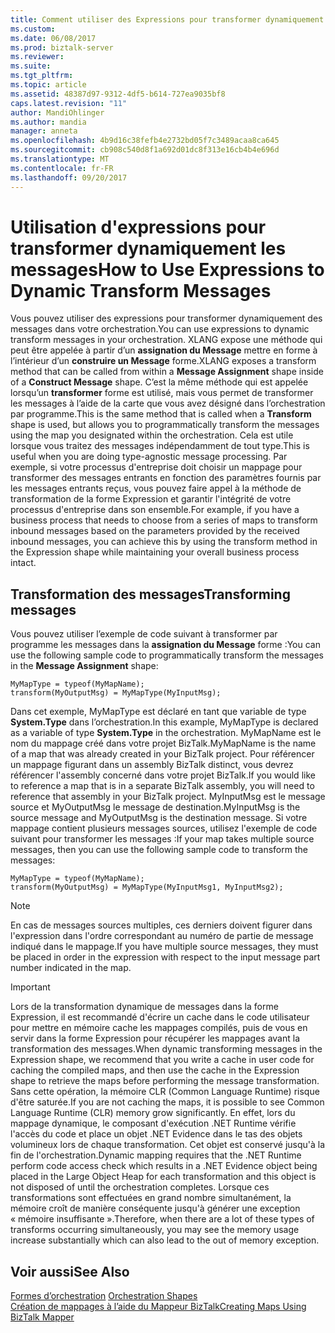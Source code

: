 ```yaml
---
title: Comment utiliser des Expressions pour transformer dynamiquement des Messages | Documents Microsoft
ms.custom: 
ms.date: 06/08/2017
ms.prod: biztalk-server
ms.reviewer: 
ms.suite: 
ms.tgt_pltfrm: 
ms.topic: article
ms.assetid: 48387d97-9312-4df5-b614-727ea9035bf8
caps.latest.revision: "11"
author: MandiOhlinger
ms.author: mandia
manager: anneta
ms.openlocfilehash: 4b9d16c38fefb4e2732bd05f7c3489acaa8ca645
ms.sourcegitcommit: cb908c540d8f1a692d01dc8f313e16cb4b4e696d
ms.translationtype: MT
ms.contentlocale: fr-FR
ms.lasthandoff: 09/20/2017
---
```

# <a name="how-to-use-expressions-to-dynamic-transform-messages"></a><span data-ttu-id="e734a-102">Utilisation d'expressions pour transformer dynamiquement les messages</span><span class="sxs-lookup"><span data-stu-id="e734a-102">How to Use Expressions to Dynamic Transform Messages</span></span>
<span data-ttu-id="e734a-103">Vous pouvez utiliser des expressions pour transformer dynamiquement des messages dans votre orchestration.</span><span class="sxs-lookup"><span data-stu-id="e734a-103">You can use expressions to dynamic transform messages in your orchestration.</span></span> <span data-ttu-id="e734a-104">XLANG expose une méthode qui peut être appelée à partir d’un **assignation du Message** mettre en forme à l’intérieur d’un **construire un Message** forme.</span><span class="sxs-lookup"><span data-stu-id="e734a-104">XLANG exposes a transform method that can be called from within a **Message Assignment** shape inside of a **Construct Message** shape.</span></span> <span data-ttu-id="e734a-105">C’est la même méthode qui est appelée lorsqu’un **transformer** forme est utilisé, mais vous permet de transformer les messages à l’aide de la carte que vous avez désigné dans l’orchestration par programme.</span><span class="sxs-lookup"><span data-stu-id="e734a-105">This is the same method that is called when a **Transform** shape is used, but allows you to programmatically transform the messages using the map you designated within the orchestration.</span></span> <span data-ttu-id="e734a-106">Cela est utile lorsque vous traitez des messages indépendamment de tout type.</span><span class="sxs-lookup"><span data-stu-id="e734a-106">This is useful when you are doing type-agnostic message processing.</span></span> <span data-ttu-id="e734a-107">Par exemple, si votre processus d'entreprise doit choisir un mappage pour transformer des messages entrants en fonction des paramètres fournis par les messages entrants reçus, vous pouvez faire appel à la méthode de transformation de la forme Expression et garantir l'intégrité de votre processus d'entreprise dans son ensemble.</span><span class="sxs-lookup"><span data-stu-id="e734a-107">For example, if you have a business process that needs to choose from a series of maps to transform inbound messages based on the parameters provided by the received inbound messages, you can achieve this by using the transform method in the Expression shape while maintaining your overall business process intact.</span></span>  
  
## <a name="transforming-messages"></a><span data-ttu-id="e734a-108">Transformation des messages</span><span class="sxs-lookup"><span data-stu-id="e734a-108">Transforming messages</span></span>  
 <span data-ttu-id="e734a-109">Vous pouvez utiliser l’exemple de code suivant à transformer par programme les messages dans la **assignation du Message** forme :</span><span class="sxs-lookup"><span data-stu-id="e734a-109">You can use the following sample code to programmatically transform the messages in the **Message Assignment** shape:</span></span>  
  
```  
MyMapType = typeof(MyMapName);  
transform(MyOutputMsg) = MyMapType(MyInputMsg);  
```  
  
 <span data-ttu-id="e734a-110">Dans cet exemple, MyMapType est déclaré en tant que variable de type **System.Type** dans l’orchestration.</span><span class="sxs-lookup"><span data-stu-id="e734a-110">In this example, MyMapType is declared as a variable of type **System.Type** in the orchestration.</span></span> <span data-ttu-id="e734a-111">MyMapName est le nom du mappage créé dans votre projet BizTalk.</span><span class="sxs-lookup"><span data-stu-id="e734a-111">MyMapName is the name of a map that was already created in your BizTalk project.</span></span> <span data-ttu-id="e734a-112">Pour référencer un mappage figurant dans un assembly BizTalk distinct, vous devrez référencer l'assembly concerné dans votre projet BizTalk.</span><span class="sxs-lookup"><span data-stu-id="e734a-112">If you would like to reference a map that is in a separate BizTalk assembly, you will need to reference that assembly in your BizTalk project.</span></span> <span data-ttu-id="e734a-113">MyInputMsg est le message source et MyOutputMsg le message de destination.</span><span class="sxs-lookup"><span data-stu-id="e734a-113">MyInputMsg is the source message and MyOutputMsg is the destination message.</span></span> <span data-ttu-id="e734a-114">Si votre mappage contient plusieurs messages sources, utilisez l'exemple de code suivant pour transformer les messages :</span><span class="sxs-lookup"><span data-stu-id="e734a-114">If your map takes multiple source messages, then you can use the following sample code to transform the messages:</span></span>  
  
```  
MyMapType = typeof(MyMapName);  
transform(MyOutputMsg) = MyMapType(MyInputMsg1, MyInputMsg2);  
```  
  
> [!NOTE]
>  <span data-ttu-id="e734a-115">En cas de messages sources multiples, ces derniers doivent figurer dans l'expression dans l'ordre correspondant au numéro de partie de message indiqué dans le mappage.</span><span class="sxs-lookup"><span data-stu-id="e734a-115">If you have multiple source messages, they must be placed in order in the expression with respect to the input message part number indicated in the map.</span></span>  
  
> [!IMPORTANT]
>  <span data-ttu-id="e734a-116">Lors de la transformation dynamique de messages dans la forme Expression, il est recommandé d'écrire un cache dans le code utilisateur pour mettre en mémoire cache les mappages compilés, puis de vous en servir dans la forme Expression pour récupérer les mappages avant la transformation des messages.</span><span class="sxs-lookup"><span data-stu-id="e734a-116">When dynamic transforming messages in the Expression shape, we recommend that you write a cache in user code for caching the compiled maps, and then use the cache in the Expression shape to retrieve the maps before performing the message transformation.</span></span> <span data-ttu-id="e734a-117">Sans cette opération, la mémoire CLR (Common Language Runtime) risque d'être saturée.</span><span class="sxs-lookup"><span data-stu-id="e734a-117">If you are not caching the maps, it is possible to see Common Language Runtime (CLR) memory grow significantly.</span></span> <span data-ttu-id="e734a-118">En effet, lors du mappage dynamique, le composant d'exécution .NET Runtime vérifie l'accès du code et place un objet .NET Evidence dans le tas des objets volumineux lors de chaque transformation. Cet objet est conservé jusqu'à la fin de l'orchestration.</span><span class="sxs-lookup"><span data-stu-id="e734a-118">Dynamic mapping requires that the .NET Runtime perform code access check which results in a .NET Evidence object being placed in the Large Object Heap for each transformation and this object is not disposed of until the orchestration completes.</span></span> <span data-ttu-id="e734a-119">Lorsque ces transformations sont effectuées en grand nombre simultanément, la mémoire croît de manière conséquente jusqu'à générer une exception « mémoire insuffisante ».</span><span class="sxs-lookup"><span data-stu-id="e734a-119">Therefore, when there are a lot of these types of transforms occurring simultaneously, you may see the memory usage increase substantially which can also lead to the out of memory exception.</span></span>  
  
## <a name="see-also"></a><span data-ttu-id="e734a-120">Voir aussi</span><span class="sxs-lookup"><span data-stu-id="e734a-120">See Also</span></span>  
 <span data-ttu-id="e734a-121">[Formes d’orchestration](../core/orchestration-shapes.md) </span><span class="sxs-lookup"><span data-stu-id="e734a-121">[Orchestration Shapes](../core/orchestration-shapes.md) </span></span>  
 [<span data-ttu-id="e734a-122">Création de mappages à l’aide du Mappeur BizTalk</span><span class="sxs-lookup"><span data-stu-id="e734a-122">Creating Maps Using BizTalk Mapper</span></span>](../core/creating-maps-using-biztalk-mapper.md)